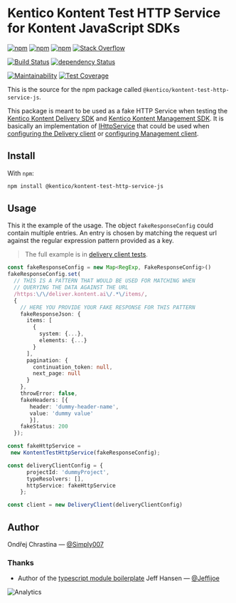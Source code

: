 # Kentico Kontent Test HTTP Service for Kontent JavaScript SDKs

[![npm](https://img.shields.io/npm/v/%40kentico%2Fkontent-test-http-service-js.svg?maxAge=1000)](https://www.npmjs.com/package/%40kentico%2Fkontent-test-http-service-js)
[![npm](https://img.shields.io/npm/dt/%40kentico%2Fkontent-test-http-service-js.svg?maxAge=1000)](https://www.npmjs.com/package/%40kentico%2Fkontent-test-http-service-js)
[![npm](https://img.shields.io/npm/l/%40kentico%2Fkontent-test-http-service-js.svg?maxAge=1000)](%40kentico%2Fkontent-test-http-service-js)
[![Stack Overflow](https://img.shields.io/badge/Stack%20Overflow-ASK%20NOW-FE7A16.svg?logo=stackoverflow&logoColor=white)](https://stackoverflow.com/tags/kentico-kontent)

[![Build Status](https://img.shields.io/travis/Kentico/kontent-test-http-service-js.svg?maxAge=1000)](https://travis-ci.com/Kentico/kontent-test-http-service-js)
[![dependency Status](https://img.shields.io/david/Kentico/kontent-test-http-service-js.svg?maxAge=1000)](https://david-dm.org/Kentico/kontent-test-http-service-js)

[![Maintainability](https://api.codeclimate.com/v1/badges/2d82fb14b450918a1778/maintainability)](https://codeclimate.com/github/Kentico/kontent-test-http-service-js/maintainability)
[![Test Coverage](https://api.codeclimate.com/v1/badges/2d82fb14b450918a1778/test_coverage)](https://codeclimate.com/github/Kentico/kontent-test-http-service-js/test_coverage)

This is the source for the npm package called `@kentico/kontent-test-http-service-js`.

This package is meant to be used as a fake HTTP Service when testing the [Kentico Kontent Delivery SDK](https://github.com/Kentico/kontent-delivery-sdk-js) and [Kentico Kontent Management SDK](https://github.com/Kentico/kontent-management-sdk-js). It is basically an implementation of [IHttpService](https://github.com/Kentico/kontent-core-js/blob/master/lib/http/ihttp.service.ts) that could be used when [configuring the Delivery client](https://github.com/Kentico/kontent-delivery-sdk-js/blob/master/DOCS.md#client-configuration) or [configuring Management client](https://github.com/Kentico/kontent-management-sdk-js#configuration).

## Install

With `npm`:

```sh
npm install @kentico/kontent-test-http-service-js
```

## Usage

This it the example of the usage. The object `fakeResponseConfig` could contain multiple entries. An entry is chosen by matching the request url against the regular expression pattern provided as a key.

> The full example is in [delivery client tests](/src/__tests__/delivery-client.test.ts).

```typescript
const fakeResponseConfig = new Map<RegExp, FakeResponseConfig>()
fakeResponseConfig.set(
  // THIS IS A PATTERN THAT WOULD BE USED FOR MATCHING WHEN
  // QUERYING THE DATA AGAINST THE URL
  /https:\/\/deliver.kontent.ai\/.*\/items/,  
  {
    // HERE YOU PROVIDE YOUR FAKE RESPONSE FOR THIS PATTERN
    fakeResponseJson: {
      items: [
        {
          system: {...},
          elements: {...}
        }
      ],
      pagination: {
        continuation_token: null,
        next_page: null
      }
    },
    throwError: false,
    fakeHeaders: [{
       header: 'dummy-header-name',
       value: 'dummy value'
       }],
    fakeStatus: 200
  });

const fakeHttpService =
 new KontentTestHttpService(fakeResponseConfig);

const deliveryClientConfig = {
      projectId: 'dummyProject',
      typeResolvers: [],
      httpService: fakeHttpService
    };

const client = new DeliveryClient(deliveryClientConfig)
```

## Author

Ondřej Chrastina — [@Simply007](https://twitter.com/Simply007)

### Thanks

- Author of the [typescript module boilerplate](https://github.com/jeffijoe/ts-module-boilerplate) Jeff Hansen — [@Jeffijoe](https://twitter.com/Jeffijoe)

![Analytics](https://kentico-ga-beacon.azurewebsites.net/api/UA-69014260-4/Kentico/kontent-test-http-service-js?pixel)
